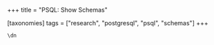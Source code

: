 +++
title = "PSQL: Show Schemas"

[taxonomies]
tags = ["research", "postgresql", "psql", "schemas"]
+++

```
\dn
```
